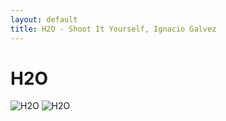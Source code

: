 ```yaml
---
layout: default
title: H2O - Shoot It Yourself, Ignacio Galvez
---
```


# H2O

![H2O](http://assets.farmhouse.co/publishing/1-shoot-it-yourself/images/h2o-1.jpg)
![H2O](http://assets.farmhouse.co/publishing/1-shoot-it-yourself/images/h2o-2.jpg)
